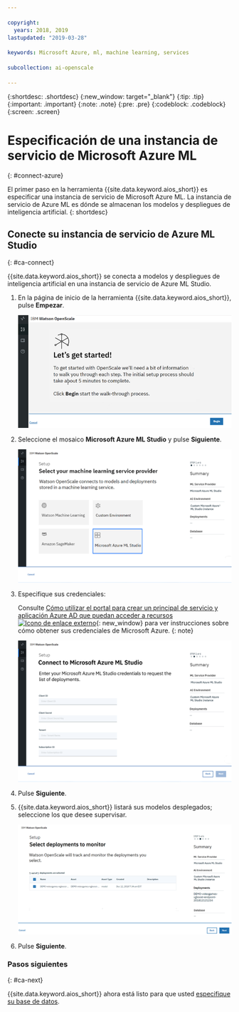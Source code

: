 ```yaml
---

copyright:
  years: 2018, 2019
lastupdated: "2019-03-28"

keywords: Microsoft Azure, ml, machine learning, services

subcollection: ai-openscale

---
```


{:shortdesc: .shortdesc}
{:new_window: target="_blank"}
{:tip: .tip}
{:important: .important}
{:note: .note}
{:pre: .pre}
{:codeblock: .codeblock}
{:screen: .screen}

# Especificación de una instancia de servicio de Microsoft Azure ML
{: #connect-azure}

El primer paso en la herramienta {{site.data.keyword.aios_short}} es especificar una instancia de servicio de Microsoft Azure ML. La instancia de servicio de Azure ML es dónde se almacenan los modelos y despliegues de inteligencia artificial.
{: shortdesc}

## Conecte su instancia de servicio de Azure ML Studio
{: #ca-connect}

{{site.data.keyword.aios_short}} se conecta a modelos y despliegues de inteligencia artificial en una instancia de servicio de Azure ML Studio.

1.  En la página de inicio de la herramienta {{site.data.keyword.aios_short}}, pulse **Empezar**.

    ![Página de inicio](images/gs-config-start.png)

1.  Seleccione el mosaico **Microsoft Azure ML Studio** y pulse **Siguiente**.

    ![Seleccionar servicio de Azure ML](images/connect-azure.png)

1.  Especifique sus credenciales:

    Consulte [Cómo utilizar el portal para crear un principal de servicio y aplicación Azure AD que puedan acceder a recursos ![Icono de enlace externo](../../icons/launch-glyph.svg "Icono de enlace externo")](https://docs.microsoft.com/en-us/azure/active-directory/develop/howto-create-service-principal-portal){: new_window} para ver instrucciones sobre cómo obtener sus credenciales de Microsoft Azure.
    {: note}

    ![Especificar credenciales de servicio de Azure ML](images/connect-azure-cred.png)

1.  Pulse **Siguiente**.

1.  {{site.data.keyword.aios_short}} listará sus modelos desplegados; seleccione los que desee supervisar.

    ![Seleccionar modelos desplegados de MS Azure](images/connect-azure-deploys.png)

1.  Pulse **Siguiente**.

### Pasos siguientes
{: #ca-next}

{{site.data.keyword.aios_short}} ahora está listo para que usted [especifique su base de datos](/docs/services/ai-openscale?topic=ai-openscale-connect-db#connect-db).
